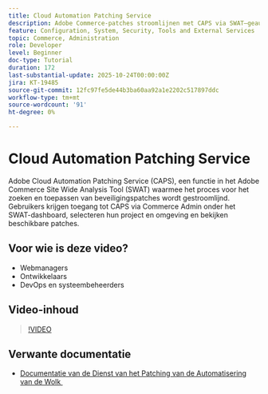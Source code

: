 ```yaml
---
title: Cloud Automation Patching Service
description: Adobe Commerce-patches stroomlijnen met CAPS via SWAT—geautomatiseerde updates voor veilig, probleemloos onderhoud van sites
feature: Configuration, System, Security, Tools and External Services
topic: Commerce, Administration
role: Developer
level: Beginner
doc-type: Tutorial
duration: 172
last-substantial-update: 2025-10-24T00:00:00Z
jira: KT-19485
source-git-commit: 12fc97fe5de44b3ba60aa92a1e2202c517897ddc
workflow-type: tm+mt
source-wordcount: '91'
ht-degree: 0%

---
```



# Cloud Automation Patching Service

Adobe Cloud Automation Patching Service (CAPS), een functie in het Adobe Commerce Site Wide Analysis Tool (SWAT) waarmee het proces voor het zoeken en toepassen van beveiligingspatches wordt gestroomlijnd. Gebruikers krijgen toegang tot CAPS via Commerce Admin onder het SWAT-dashboard, selecteren hun project en omgeving en bekijken beschikbare patches.

## Voor wie is deze video?

* Webmanagers
* Ontwikkelaars
* DevOps en systeembeheerders

## Video-inhoud

>[!VIDEO](https://video.tv.adobe.com/v/3476253/?captions=dut&learn=on&enablevpops)

## Verwante documentatie

* [&#x200B; Documentatie van de Dienst van het Patching van de Automatisering van de Wolk &#x200B;](https://experienceleague.adobe.com/nl/docs/commerce-operations/tools/caps-tool/intro)

